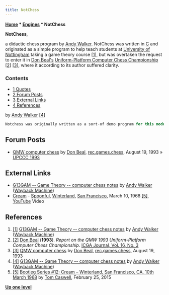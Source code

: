 ```yaml
---
title: NotChess
---
```

**[Home](Home "Home") \* [Engines](Engines "Engines") \* NotChess**


**NotChess**,  

a didactic chess program by [Andy Walker](Andy_Walker "Andy Walker"). NotChess was written in [C](C "C") and originated as a simple program to help teach students at [University of Nottingham](https://en.wikipedia.org/wiki/University_of_Nottingham) taking a game theory course <a id="cite-note-1" href="#cite-ref-1">[1]</a>, 
but was overtaken the request to enter it in [Don Beal's](Don_Beal "Don Beal") [Uniform-Platform Computer Chess Championship](Uniform-Platform_Computer_Chess_Championship "Uniform-Platform Computer Chess Championship") <a id="cite-note-2" href="#cite-ref-2">[2]</a> <a id="cite-note-3" href="#cite-ref-3">[3]</a>, where it according to its author suffered clarity.



### Contents


* [1 Quotes](#quotes)
* [2 Forum Posts](#forum-posts)
* [3 External Links](#external-links)
* [4 References](#references)






by [Andy Walker](Andy_Walker "Andy Walker") <a id="cite-note-4" href="#cite-ref-4">[4]</a>




```C++
Notchess was originally written as a sort-of demo program for this module, but it was overtaken by events and a request to enter it in a tournament. Unsurprisingly, since it was only debugged a couple of days before the start, and it had been intended for clarity rather than speed, it came last. The following year, I again received a request to enter Notchess for the so-called `[Uniform Platform](UPCCC_1994 "UPCCC 1994")' competition, and it won one game and drew a couple, so at least avoided the [wooden spoon](https://en.wikipedia.org/wiki/Wooden_spoon_%28award%29). However, in the attempt to make it usable for the tournament, clarity suffered, and it is not a program I would commend for style. Some day, I'll get around to re-writing it twice, once for this module and once in an attempt to play well! 

```

## Forum Posts


* [QMW computer chess](https://groups.google.com/d/msg/rec.games.chess/USZ-JlNvqRI/Yn68mNr08xAJ) by [Don Beal](Don_Beal "Don Beal"), [rec.games.chess](Computer_Chess_Forums "Computer Chess Forums"), August 19, 1993 » [UPCCC 1993](UPCCC_1993 "UPCCC 1993")


## External Links


* [G13GAM -- Game Theory -- computer chess notes](http://web.archive.org/web/20070122035937/http://www.maths.nottingham.ac.uk/personal/anw/G13GT1/compch.html) by [Andy Walker](Andy_Walker "Andy Walker") ([Wayback Machine](https://en.wikipedia.org/wiki/Wayback_Machine))
* [Cream](Category:Cream "Category:Cream") - [Spoonful](https://en.wikipedia.org/wiki/Spoonful#Cream_renditions), [Winterland](https://en.wikipedia.org/wiki/Winterland_Ballroom), [San Francisco](https://en.wikipedia.org/wiki/San_Francisco), March 10, 1968 <a id="cite-note-5" href="#cite-ref-5">[5]</a>, [YouTube](https://en.wikipedia.org/wiki/YouTube) Video


 
## References


1. <a id="cite-ref-1" href="#cite-note-1">[1]</a> [G13GAM -- Game Theory -- computer chess notes](http://web.archive.org/web/20070122035937/http://www.maths.nottingham.ac.uk/personal/anw/G13GT1/compch.html) by [Andy Walker](Andy_Walker "Andy Walker") ([Wayback Machine](https://en.wikipedia.org/wiki/Wayback_Machine))
2. <a id="cite-ref-2" href="#cite-note-2">[2]</a> [Don Beal](Don_Beal "Don Beal") (**1993**). *Report on the QMW 1993 Uniform-Platform Computer Chess Championship*. [ICGA Journal, Vol. 16, No. 3](ICGA_Journal#16:3 "ICGA Journal")
3. <a id="cite-ref-3" href="#cite-note-3">[3]</a> [QMW computer chess](https://groups.google.com/d/msg/rec.games.chess/USZ-JlNvqRI/Yn68mNr08xAJ) by [Don Beal](Don_Beal "Don Beal"), [rec.games.chess](Computer_Chess_Forums "Computer Chess Forums"), August 19, 1993
4. <a id="cite-ref-4" href="#cite-note-4">[4]</a> [G13GAM -- Game Theory -- computer chess notes](http://web.archive.org/web/20070122035937/http://www.maths.nottingham.ac.uk/personal/anw/G13GT1/compch.html) by [Andy Walker](Andy_Walker "Andy Walker") ([Wayback Machine](https://en.wikipedia.org/wiki/Wayback_Machine))
5. <a id="cite-ref-5" href="#cite-note-5">[5]</a> [Bootleg Series #12: Cream – Winterland, San Francisco, CA. 10th March 1968](https://tomcaswell.net/2015/02/25/bootleg-series-12-cream-live-at-winterland-san-francisco-ca-10th-march-1968/) by [Tom Caswell](https://tomcaswell.net/), February 25, 2015

**[Up one level](Engines "Engines")**







 
